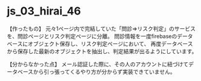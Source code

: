 # js_03_hirai_46

【作ったもの】
元々1ページ内で完結していた「問診⇒リスク判定」のサービスを、問診ページとリスク判定ページに分離。
問診情報を一度firebaseのデータベースにオブジェクト保存し、リスク判定ページにおいて、
再度データベースから保存した最新のオブジェクトを抽出し、判定結果が出るようにしています。

【分からなかった点】
 メール認証した際に、その人のアカウントに紐づけてデータベースから引っ張ってくるやり方が分からず実装できていません。

